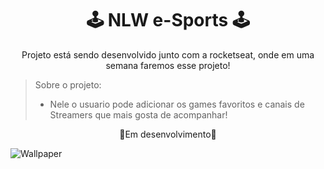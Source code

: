 <div align="center">
 <h1>🕹️ NLW e-Sports 🕹️</h1>
 <p>Projeto está sendo desenvolvido junto com a rocketseat, onde em uma semana faremos esse projeto!</P>
 </div>


> Sobre o projeto:
> * Nele o usuario pode  adicionar os games favoritos e canais de Streamers que mais gosta de acompanhar!

  <p style="text-align:center;">🔧Em desenvolvimento🔧</p>


![Wallpaper](https://user-images.githubusercontent.com/107922389/190658557-dccde52c-acf8-4909-94e2-2092148772bb.png)
